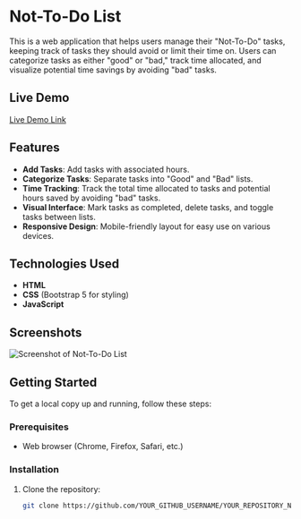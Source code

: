 # Not-To-Do List

This is a web application that helps users manage their "Not-To-Do" tasks, keeping track of tasks they should avoid or limit their time on. Users can categorize tasks as either "good" or "bad," track time allocated, and visualize potential time savings by avoiding "bad" tasks.

## Live Demo

[Live Demo Link](https://YOUR_GITHUB_USERNAME.github.io/YOUR_REPOSITORY_NAME/)

## Features

- **Add Tasks**: Add tasks with associated hours.
- **Categorize Tasks**: Separate tasks into "Good" and "Bad" lists.
- **Time Tracking**: Track the total time allocated to tasks and potential hours saved by avoiding "bad" tasks.
- **Visual Interface**: Mark tasks as completed, delete tasks, and toggle tasks between lists.
- **Responsive Design**: Mobile-friendly layout for easy use on various devices.

## Technologies Used

- **HTML**
- **CSS** (Bootstrap 5 for styling)
- **JavaScript**

## Screenshots

![Screenshot of Not-To-Do List](screenshot.png)

## Getting Started

To get a local copy up and running, follow these steps:

### Prerequisites

- Web browser (Chrome, Firefox, Safari, etc.)

### Installation

1. Clone the repository:
   ```bash
   git clone https://github.com/YOUR_GITHUB_USERNAME/YOUR_REPOSITORY_NAME.git
   ```

